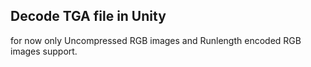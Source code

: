 ## Decode TGA file in Unity <br>
for now only Uncompressed RGB images and Runlength encoded RGB images support.
